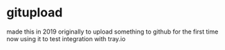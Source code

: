 # gitupload

made this in 2019 originally to upload something to github for the first time  
now using it to test integration with tray.io
